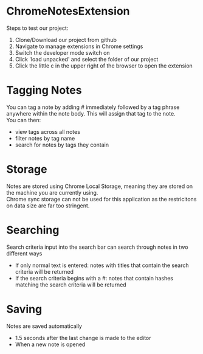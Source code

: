 # ChromeNotesExtension

Steps to test our project:
1. Clone/Download our project from github
2. Navigate to manage extensions in Chrome settings
3. Switch the developer mode switch on
4. Click 'load unpacked' and select the folder of our project
5. Click the little c in the upper right of the browser to open the extension

# Tagging Notes
You can tag a note by adding # immediately followed by a tag phrase anywhere within the note body.
This will assign that tag to the note.  
You can then:
- view tags across all notes
- filter notes by tag name
- search for notes by tags they contain

# Storage
Notes are stored using Chrome Local Storage, meaning they are stored on the machine you are currently using.  
Chrome sync storage can not be used for this application as the restricitons on data size are far too stringent.

# Searching
Search criteria input into the search bar can search through notes in two different ways
- If only normal text is entered: notes with titles that contain the search criteria will be returned
- If the search criteria begins with a #: notes that contain hashes matching the search criteria will be returned

# Saving
Notes are saved automatically
- 1.5 seconds after the last change is made to the editor
- When a new note is opened